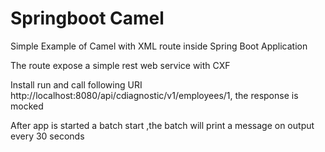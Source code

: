 # Springboot Camel

Simple Example of  Camel with XML route inside Spring Boot Application 

The route expose a simple rest web service with CXF

Install run and call following URI http://localhost:8080/api/cdiagnostic/v1/employees/1, the response is mocked

After app is started a batch start ,the batch will print a message on output every 30 seconds	